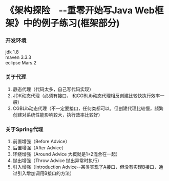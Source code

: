 # 《架构探险&nbsp;&nbsp;&nbsp;&nbsp;--重零开始写Java Web框架》中的例子练习(框架部分)

### 开发环境
jdk 1.8<br/>
maven 3.3.3<br/>
eclipse Mars.2<br/>

### 关于代理
1. 静态代理（代码太多，自己写代码实现）
2. JDK动态代理（必须有接口， 和CGBLib动态代理相反创建比较快执行效率一般）
3. CGBLib动态代理（不一定要接口，任何类都可以。但创建代理比较慢，频繁创建对系统性能影响较大，执行效率比较好）

### 关于Spring代理
1. 前置增强（Before Advice）
2. 后置增强（After Advice）
3. 环绕增强（Around Advice 大概就是1+2混合在一起）
4. 抛出增强（Throw Advice 抛出异常时执行）
5. 引入增强（Introduction Advice--某类实现了A接口，但没有实现B接口，通过引入增加调用B接口的方法）
